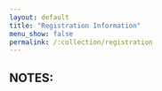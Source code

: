```yaml
---
layout: default
title: "Registration Information"
menu_show: false
permalink: /:collection/registration
---
```



## NOTES:

